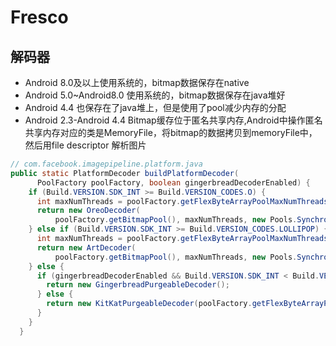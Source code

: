 # Fresco

## 解码器

- Android 8.0及以上使用系统的，bitmap数据保存在native
- Android 5.0~Android8.0 使用系统的，bitmap数据保存在java堆好
- Android 4.4 也保存在了java堆上，但是使用了pool减少内存的分配
- Android 2.3-Android 4.4 Bitmap缓存位于匿名共享内存,Android中操作匿名共享内存对应的类是MemoryFile，将bitmap的数据拷贝到memoryFile中，然后用file descriptor 解析图片

```java
// com.facebook.imagepipeline.platform.java
public static PlatformDecoder buildPlatformDecoder(
      PoolFactory poolFactory, boolean gingerbreadDecoderEnabled) {
    if (Build.VERSION.SDK_INT >= Build.VERSION_CODES.O) {
      int maxNumThreads = poolFactory.getFlexByteArrayPoolMaxNumThreads();
      return new OreoDecoder(
          poolFactory.getBitmapPool(), maxNumThreads, new Pools.SynchronizedPool<>(maxNumThreads));
    } else if (Build.VERSION.SDK_INT >= Build.VERSION_CODES.LOLLIPOP) {
      int maxNumThreads = poolFactory.getFlexByteArrayPoolMaxNumThreads();
      return new ArtDecoder(
          poolFactory.getBitmapPool(), maxNumThreads, new Pools.SynchronizedPool<>(maxNumThreads));
    } else {
      if (gingerbreadDecoderEnabled && Build.VERSION.SDK_INT < Build.VERSION_CODES.KITKAT) {
        return new GingerbreadPurgeableDecoder();
      } else {
        return new KitKatPurgeableDecoder(poolFactory.getFlexByteArrayPool());
      }
    }
  }
```
